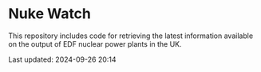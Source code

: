 # Nuke Watch

This repository includes code for retrieving the latest information available on the output of EDF nuclear power plants in the UK.

Last updated: 2024-09-26 20:14